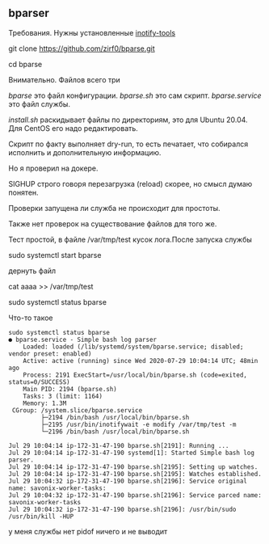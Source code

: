 ## bparser



Требования. Нужны установленные [inotify-tools](https://github.com/inotify-tools/inotify-tools/wiki)

git clone https://github.com/zirf0/bparse.git

cd bparse

Внимательно. Файлов всего три 

*bparse* это файл конфигурации.
*bparse.sh* это сам скрипт.
*bparse.service* это файл службы.

*install.sh* раскидывает файлы по директориям, это для Ubuntu 20.04. Для CentOS его надо редактировать.

Скрипт по факту выполняет dry-run, то есть печатает, что собирался исполнить и дополнительную информацию.

Но я проверил на докере.

SIGHUP строго говоря перезагрузка (reload) скорее, но смысл думаю понятен.

Проверки запущена ли служба не происходит для простоты.

Также нет проверок на существование файлов для того же.


Тест простой, в файле /var/tmp/test кусок лога.После запуска службы

sudo systemctl start bparse

дернуть файл

cat aaaa >> /var/tmp/test

sudo systemctl status  bparse

Что-то такое

	sudo systemctl status bparse
	● bparse.service - Simple bash log parser
		Loaded: loaded (/lib/systemd/system/bparse.service; disabled; vendor preset: enabled)
		Active: active (running) since Wed 2020-07-29 10:04:14 UTC; 48min ago
		Process: 2191 ExecStart=/usr/local/bin/bparse.sh (code=exited, status=0/SUCCESS)
		Main PID: 2194 (bparse.sh)
		Tasks: 3 (limit: 1164)
		Memory: 1.3M
     CGroup: /system.slice/bparse.service
             ├─2194 /bin/bash /usr/local/bin/bparse.sh
             ├─2195 /usr/bin/inotifywait -e modify /var/tmp/test -m
             └─2196 /bin/bash /usr/local/bin/bparse.sh

	Jul 29 10:04:14 ip-172-31-47-190 bparse.sh[2191]: Running ...
	Jul 29 10:04:14 ip-172-31-47-190 systemd[1]: Started Simple bash log parser.
	Jul 29 10:04:14 ip-172-31-47-190 bparse.sh[2195]: Setting up watches.
	Jul 29 10:04:14 ip-172-31-47-190 bparse.sh[2195]: Watches established.
	Jul 29 10:04:32 ip-172-31-47-190 bparse.sh[2196]: Service original name: savonix-worker-tasks:
	Jul 29 10:04:32 ip-172-31-47-190 bparse.sh[2196]: Service parced name: savonix-worker-tasks
	Jul 29 10:04:32 ip-172-31-47-190 bparse.sh[2196]: /usr/bin/sudo /usr/bin/kill -HUP

у меня службы нет pidof ничего и не выводит




 

 